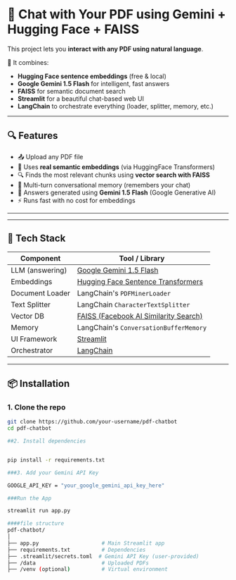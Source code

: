 # 📄 Chat with Your PDF using Gemini + Hugging Face + FAISS

This project lets you **interact with any PDF using natural language**.

🚀 It combines:
- **Hugging Face sentence embeddings** (free & local)
- **Google Gemini 1.5 Flash** for intelligent, fast answers
- **FAISS** for semantic document search
- **Streamlit** for a beautiful chat-based web UI
- **LangChain** to orchestrate everything (loader, splitter, memory, etc.)

---

## 🔍 Features

- 📤 Upload any PDF file
- 🧠 Uses **real semantic embeddings** (via HuggingFace Transformers)
- 🔍 Finds the most relevant chunks using **vector search with FAISS**
- 💬 Multi-turn conversational memory (remembers your chat)
- 🤖 Answers generated using **Gemini 1.5 Flash** (Google Generative AI)
- ⚡ Runs fast with no cost for embeddings

---


---

## 🧠 Tech Stack

| Component          | Tool / Library                              |
|--------------------|---------------------------------------------|
| LLM (answering)    | [Google Gemini 1.5 Flash](https://makersuite.google.com/) |
| Embeddings         | [Hugging Face Sentence Transformers](https://huggingface.co/sentence-transformers/all-MiniLM-L6-v2) |
| Document Loader    | LangChain's `PDFMinerLoader`                |
| Text Splitter      | LangChain `CharacterTextSplitter`           |
| Vector DB          | [FAISS (Facebook AI Similarity Search)](https://github.com/facebookresearch/faiss) |
| Memory             | LangChain's `ConversationBufferMemory`      |
| UI Framework       | [Streamlit](https://streamlit.io)           |
| Orchestrator       | [LangChain](https://www.langchain.com)      |

---

## 📦 Installation

### 1. Clone the repo

```bash
git clone https://github.com/your-username/pdf-chatbot
cd pdf-chatbot

##2. Install dependencies


pip install -r requirements.txt

###3. Add your Gemini API Key

GOOGLE_API_KEY = "your_google_gemini_api_key_here"

###Run the App

streamlit run app.py

####file structure 
pdf-chatbot/
│
├── app.py                    # Main Streamlit app
├── requirements.txt          # Dependencies
├── .streamlit/secrets.toml  # Gemini API Key (user-provided)
├── /data                     # Uploaded PDFs
├── /venv (optional)          # Virtual environment
